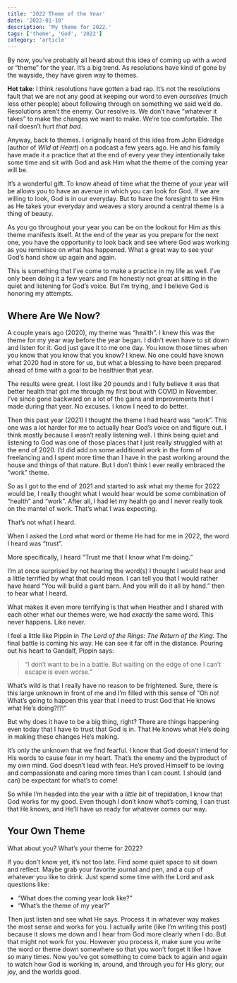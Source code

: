 ```yaml
---
title: '2022 Theme of the Year'
date: '2022-01-10'
description: 'My theme for 2022.'
tags: ['theme', 'God', '2022']
category: 'article'
---
```


By now, you’ve probably all heard about this idea of coming up with a word or “theme” for the year. It’s a big trend. As resolutions have kind of gone by the wayside, they have given way to themes.

**Hot take**: I think resolutions have gotten a bad rap. It’s not the resolutions fault that we are not any good at keeping our word to even _ourselves_ (much less other people) about following through on something we said we’d do. Resolutions aren’t the enemy. Our resolve is. We don’t have “whatever it takes” to make the changes we want to make. We’re too comfortable. The nail doesn’t hurt _that bad_.

Anyway, back to themes. I originally heard of this idea from John Eldredge (author of _Wild at Heart_) on a podcast a few years ago. He and his family have made it a practice that at the end of every year they intentionally take some time and sit with God and ask Him what the theme of the coming year will be.

It’s a wonderful gift. To know ahead of time what the theme of your year will be allows you to have an avenue in which you can look for God. If we are willing to look, God is in our everyday. But to have the foresight to see Him as He takes your everyday and weaves a story around a central theme is a thing of beauty.

As you go throughout your year you can be on the lookout for Him as this theme manifests itself. At the end of the year as you prepare for the next one, you have the opportunity to look back and see where God was working as you reminisce on what has happened. What a great way to see your God’s hand show up again and again.

This is something that I’ve come to make a practice in my life as well. I’ve only been doing it a few years and I’m honestly not great at sitting in the quiet and listening for God’s voice. But I’m trying, and I believe God is honoring my attempts.

## Where Are We Now?

A couple years ago (2020), my theme was “health”. I knew this was the theme for my year way before the year began. I didn’t even have to sit down and listen for it. God just gave it to me one day. You know those times when you know that you know that you know? I knew. No one could have known what 2020 had in store for us, but what a blessing to have been prepared ahead of time with a goal to be healthier that year.

The results were great. I lost like 20 pounds and I fully believe it was that better health that got me through my first bout with COVID in November. I’ve since gone backward on a lot of the gains and improvements that I made during that year. No excuses. I know I need to do better.

Then this past year (2021) I thought the theme I had heard was “work”. This one was a lot harder for me to actually hear God’s voice on and figure out. I think mostly because I wasn’t really listening well. I think being quiet and listening to God was one of those places that I just really struggled with at the end of 2020. I’d did add on some additional work in the form of freelancing and I spent more time than I have in the past working around the house and things of that nature. But I don’t think I ever really embraced the “work” theme.

So as I got to the end of 2021 and started to ask what my theme for 2022 would be, I really thought what I would hear would be some combination of “health” and “work”. After all, I had let my health go and I never really took on the mantel of work. That’s what I was expecting.

That’s not what I heard.

When I asked the Lord what word or theme He had for me in 2022, the word I heard was “trust”.

More specifically, I heard “Trust me that I know what I’m doing.”

I’m at once surprised by not hearing the word(s) I thought I would hear and a little terrified by what that could mean. I can tell you that I would rather have heard “You will build a giant barn. And you will do it all by hand.” then to hear what I heard.

What makes it even more terrifying is that when Heather and I shared with each other what our themes were, we had _exactly_ the same word. This never happens. Like never.

I feel a little like Pippin in _The Lord of the Rings: The Return of the King_. The final battle is coming his way. He can see it far off in the distance. Pouring out his heart to Gandalf, Pippin says:

> “I don’t want to be in a battle. But waiting on the edge of one I can’t escape is even worse.”

What’s wild is that I really have no reason to be frightened. Sure, there is this large unknown in front of me and I’m filled with this sense of “Oh no! What’s going to happen this year that I need to trust God that He knows what He’s doing?!?!”

But why does it have to be a big thing, right? There are things happening even today that I have to trust that God is in. That He knows what He’s doing in making these changes He’s making.

It’s only the unknown that we find fearful. I know that God doesn’t intend for His words to cause fear in my heart. That’s the enemy and the byproduct of my own mind. God doesn’t lead with fear. He’s proved Himself to be loving and compassionate and caring more times than I can count. I should (and can) be expectant for what’s to come!

So while I’m headed into the year with a _little bit_ of trepidation, I know that God works for my good. Even though I don’t know what’s coming, I can trust that He knows, and He’ll have us ready for whatever comes our way.

## Your Own Theme

What about you? What’s your theme for 2022?

If you don’t know yet, it’s not too late. Find some quiet space to sit down and reflect. Maybe grab your favorite journal and pen, and a cup of whatever you like to drink. Just spend some time with the Lord and ask questions like:

- “What does the coming year look like?”
- “What’s the theme of my year?”

Then just listen and see what He says. Process it in whatever way makes the most sense and works for you. I actually write (like I’m writing this post) because it slows me down and I hear from God more clearly when I do. But that might not work for you. However you process it, make sure you write the word or theme down somewhere so that you won’t forget it like I have so many times. Now you’ve got something to come back to again and again to watch how God is working in, around, and through you for His glory, our joy, and the worlds good.
